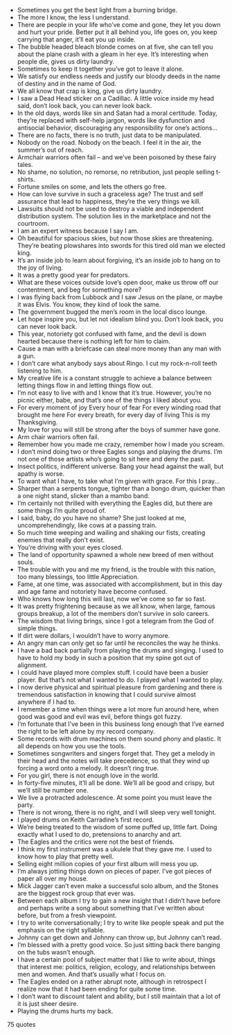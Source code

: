  - Sometimes you get the best light from a burning bridge.
 - The more I know, the less I understand.
 - There are people in your life who’ve come and gone, they let you down and hurt your pride. Better put it all behind you, life goes on, you keep carrying that anger, it’ll eat you up inside.
 - The bubble headed bleach blonde comes on at five, she can tell you about the plane crash with a gleam in her eye. It’s interesting when people die, gives us dirty laundry.
 - Sometimes to keep it together you’ve got to leave it alone.
 - We satisfy our endless needs and justify our bloody deeds in the name of destiny and in the name of God.
 - We all know that crap is king, give us dirty laundry.
 - I saw a Dead Head sticker on a Cadillac. A little voice inside my head said, don’t look back, you can never look back.
 - In the old days, words like sin and Satan had a moral certitude. Today, they’re replaced with self-help jargon, words like dysfunction and antisocial behavior, discouraging any responsibility for one’s actions...
 - There are no facts, there is no truth, just data to be manipulated.
 - Nobody on the road. Nobody on the beach. I feel it in the air, the summer’s out of reach.
 - Armchair warriors often fail – and we’ve been poisoned by these fairy tales.
 - No shame, no solution, no remorse, no retribution, just people selling t-shirts.
 - Fortune smiles on some, and lets the others go free.
 - How can love survive in such a graceless age? The trust and self assurance that lead to happiness, they’re the very things we kill.
 - Lawsuits should not be used to destroy a viable and independent distribution system. The solution lies in the marketplace and not the courtroom.
 - I am an expert witness because I say I am.
 - Oh beautiful for spacious skies, but now those skies are threatening. They’re beating plowshares into swords for this tired old man we elected king.
 - It’s an inside job to learn about forgiving, it’s an inside job to hang on to the joy of living.
 - It was a pretty good year for predators.
 - What are these voices outside love’s open door, make us throw off our contentment, and beg for something more?
 - I was flying back from Lubbock and I saw Jesus on the plane, or maybe it was Elvis. You know, they kind of look the same.
 - The government bugged the men’s room in the local disco lounge.
 - Let hope inspire you, but let not idealism blind you. Don’t look back, you can never look back.
 - This year, notoriety got confused with fame, and the devil is down hearted because there is nothing left for him to claim.
 - Cause a man with a briefcase can steal more money than any man with a gun.
 - I don’t care what anybody says about Ringo. I cut my rock-n-roll teeth listening to him.
 - My creative life is a constant struggle to achieve a balance between letting things flow in and letting things flow out.
 - I’m not easy to live with and I know that it’s true. However, you’re no picnic either, babe, and that’s one of the things I liked about you.
 - For every moment of joy Every hour of fear For every winding road that brought me here For every breath, for every day of living This is my Thanksgiving.
 - My love for you will still be strong after the boys of summer have gone.
 - Arm chair warriors often fail.
 - Remember how you made me crazy, remember how I made you scream.
 - I don’t mind doing two or three Eagles songs and playing the drums. I’m not one of those artists who’s going to sit here and deny the past.
 - Insect politics, indifferent universe. Bang your head against the wall, but apathy is worse.
 - To want what I have, to take what I’m given with grace. For this I pray...
 - Sharper than a serpents tongue, tighter than a bongo drum, quicker than a one night stand, slicker than a mambo band.
 - I’m certainly not thrilled with everything the Eagles did, but there are some things I’m quite proud of.
 - I said, baby, do you have no shame? She just looked at me, uncomprehendingly, like cows at a passing train.
 - So much time weeping and wailing and shaking our fists, creating enemies that really don’t exist.
 - You’re driving with your eyes closed.
 - The land of opportunity spawned a whole new breed of men without souls.
 - The trouble with you and me my friend, is the trouble with this nation, too many blessings, too little Appreciation.
 - Fame, at one time, was associated with accomplishment, but in this day and age fame and notoriety have become confused.
 - Who knows how long this will last, now we’ve come so far so fast.
 - It was pretty frightening because as we all know, when large, famous groups breakup, a lot of the members don’t survive in solo careers.
 - The wisdom that living brings, since I got a telegram from the God of simple things.
 - If dirt were dollars, I wouldn’t have to worry anymore.
 - An angry man can only get so far until he reconciles the way he thinks.
 - I have a bad back partially from playing the drums and singing. I used to have to hold my body in such a position that my spine got out of alignment.
 - I could have played more complex stuff. I could have been a busier player. But that’s not what I wanted to do. I played what I wanted to play.
 - I now derive physical and spiritual pleasure from gardening and there is tremendous satisfaction in knowing that I could survive almost anywhere if I had to.
 - I remember a time when things were a lot more fun around here, when good was good and evil was evil, before things got fuzzy.
 - I’m fortunate that I’ve been in this business long enough that I’ve earned the right to be left alone by my record company.
 - Some records with drum machines on them sound phony and plastic. It all depends on how you use the tools.
 - Sometimes songwriters and singers forget that. They get a melody in their head and the notes will take precedence, so that they wind up forcing a word onto a melody. It doesn’t ring true.
 - For you girl, there is not enough love in the world.
 - In forty-five minutes, it’ll all be done. We’ll all be good and crispy, but we’ll still be number one.
 - We live a protracted adolescence. At some point you must leave the party.
 - There is not wrong, there is no right, and I will sleep very well tonight.
 - I played drums on Keith Carradine’s first record.
 - We’re being treated to the wisdom of some puffed up, little fart. Doing exactly what I used to do, pretensions to anarchy and art.
 - The Eagles and the critics were not the best of friends.
 - I think my first instrument was a ukulele that they gave me. I used to know how to play that pretty well.
 - Selling eight million copies of your first album will mess you up.
 - I’m always jotting things down on pieces of paper. I’ve got pieces of paper all over my house.
 - Mick Jagger can’t even make a successful solo album, and the Stones are the biggest rock group that ever was.
 - Between each album I try to gain a new insight that I didn’t have before and perhaps write a song about something that I’ve written about before, but from a fresh viewpoint.
 - I try to write conversationally; I try to write like people speak and put the emphasis on the right syllable.
 - Johnny can get down and Johnny can throw up, but Johnny can’t read.
 - I’m blessed with a pretty good voice. So just sitting back there banging on the tubs wasn’t enough.
 - I have a certain pool of subject matter that I like to write about, things that interest me: politics, religion, ecology, and relationships between men and women. And that’s usually what I focus on.
 - The Eagles ended on a rather abrupt note, although in retrospect I realize now that it had been ending for quite some time.
 - I don’t want to discount talent and ability, but I still maintain that a lot of it is just sheer desire.
 - Playing the drums hurts my back.

75 quotes